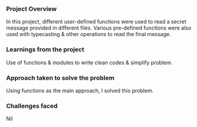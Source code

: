 ### Project Overview

 In this project, different user-defined functions were used to read a secret message provided in different files. Various pre-defined functions were also used with typecasting & other operations to read the final message.


### Learnings from the project

 Use of functions & modules to write clean codes & simplify problem.


### Approach taken to solve the problem

 Using functions as the main approach, I solved this problem.


### Challenges faced

 Nil


